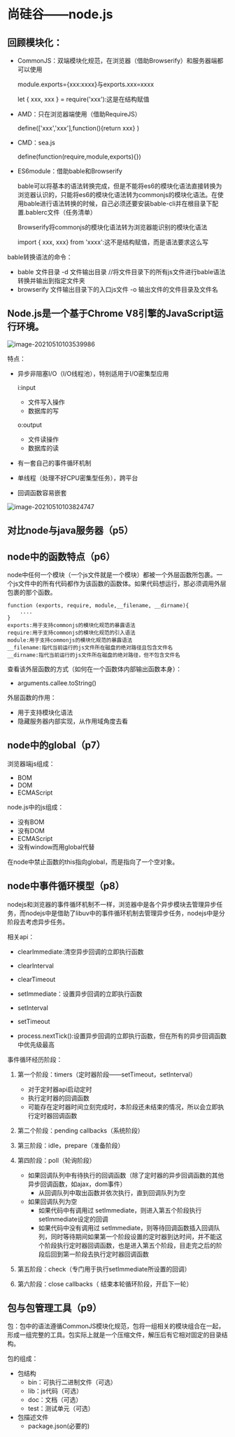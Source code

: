 # 尚硅谷——node.js

## 回顾模块化：

- CommonJS：双端模块化规范，在浏览器（借助Browserify）和服务器端都可以使用

  module.exports={xxx:xxxx}与exports.xxx=xxxx

  let { xxx, xxx } = require('xxx'):这是在结构赋值

- AMD：只在浏览器端使用（借助RequireJS）

  define(['xxx','xxx'],function(){return xxx} )

- CMD：sea.js

  define(function(require,module,exports){})

- ES6module：借助bable和Browserify

  bable可以将基本的语法转换完成，但是不能将es6的模块化语法直接转换为浏览器认识的，只能将es6的模块化语法转为commonjs的模块化语法。在使用bable进行语法转换的时候，自己必须还要安装bable-cli并在根目录下配置.bablerc文件（任务清单）

  Browserify将commonjs的模块化语法转为浏览器能识别的模块化语法

  import { xxx, xxx}  from 'xxxx':这不是结构赋值，而是语法要求这么写

bable转换语法的命令：

- bable 文件目录 -d  文件输出目录      //将文件目录下的所有js文件进行bable语法转换并输出到指定文件夹
- browserify 文件输出目录下的入口js文件  -o  输出文件的文件目录及文件名



## Node.js是一个基于Chrome V8引擎的JavaScript运行环境。

![image-20210510103539986](C:\Users\dukkha\AppData\Roaming\Typora\typora-user-images\image-20210510103539986.png)

特点：

- 异步非阻塞I/O（I/O线程池），特别适用于I/O密集型应用

  i:input

  - 文件写入操作
  - 数据库的写

  o:output

  - 文件读操作
  - 数据库的读

- 有一套自己的事件循环机制

- 单线程（处理不好CPU密集型任务），跨平台

- 回调函数容易嵌套

  

![image-20210510103824747](C:\Users\dukkha\AppData\Roaming\Typora\typora-user-images\image-20210510103824747.png)



## 对比node与java服务器（p5）



## node中的函数特点（p6）

node中任何一个模块（一个js文件就是一个模块）都被一个外层函数所包裹。一个js文件中的所有代码都作为该函数的函数体。如果代码想运行，那必须调用外层包裹的那个函数。

```
function (exports, require, module,__filename, __dirname){
	....
}
exports:用于支持commonjs的模块化规范的暴露语法
require:用于支持commonjs的模块化规范的引入语法
module:用于支持commonjs的模块化规范的暴露语法
__filename:指代当前运行的js文件所在磁盘的绝对路径且包含文件名
__dirname:指代当前运行的js文件所在磁盘的绝对路径，但不包含文件名
```

查看该外层函数的方式（如何在一个函数体内部输出函数本身）：

- arguments.callee.toString()

 外层函数的作用：

- 用于支持模块化语法
- 隐藏服务器内部实现，从作用域角度去看



## node中的global（p7）

浏览器端js组成：

- BOM
- DOM
- ECMAScript

node.js中的js组成：

- 没有BOM
- 没有DOM
- ECMAScript
- 没有window而用global代替



在node中禁止函数的this指向global，而是指向了一个空对象。



## node中事件循环模型（p8）

nodejs和浏览器的事件循环机制不一样，浏览器中是各个异步模块去管理异步任务，而nodejs中是借助了libuv中的事件循环机制去管理异步任务，nodejs中是分阶段去考虑异步任务。

相关api：

- clearImmediate:清空异步回调的立即执行函数
- clearInterval
- clearTimeout



- setImmediate：设置异步回调的立即执行函数
- setInterval
- setTimeout



- process.nextTick():设置异步回调的立即执行函数，但在所有的异步回调函数中优先级最高



事件循环经历阶段：

1. 第一个阶段：timers（定时器阶段——setTimeout，setInterval）

   - 对于定时器api启动定时
   - 执行定时器的回调函数
   - 可能存在定时器时间立刻完成时，本阶段还未结束的情况，所以会立即执行定时器回调函数

   

2. 第二个阶段：pending callbacks（系统阶段）

   

3. 第三阶段：idle，prepare（准备阶段）

   

4. 第四阶段：poll（轮询阶段）

   - 如果回调队列中有待执行的回调函数（除了定时器的异步回调函数的其他异步回调函数，如ajax，dom事件）
     - 从回调队列中取出函数并依次执行，直到回调队列为空
   - 如果回调队列为空
     - 如果代码中有调用过 setImmediate，则进入第五个阶段执行setImmediate设定的回调
     - 如果代码中没有调用过 setImmediate，则等待回调函数插入回调队列，同时等待期间如果第一个阶段设置的定时器到达时间，并不能这个阶段执行定时器回调函数，也是进入第五个阶段，目走完之后的阶段后回到第一阶段去执行定时器回调函数

   

5. 第五阶段：check（专门用于执行setImmediate所设置的回调）

   

6. 第六阶段：close callbacks（ 结束本轮循环阶段，开启下一轮）



## 包与包管理工具（p9）

包：包中的语法遵循CommonJS模块化规范，包将一组相关的模块组合在一起，形成一组完整的工具。包实际上就是一个压缩文件，解压后有它相对固定的目录结构。

包的组成：

- 包结构
  - bin：可执行二进制文件（可选）
  - lib：js代码（可选）
  - doc：文档（可选）
  - test：测试单元（可选）
- 包描述文件
  - package.json(必要的)







